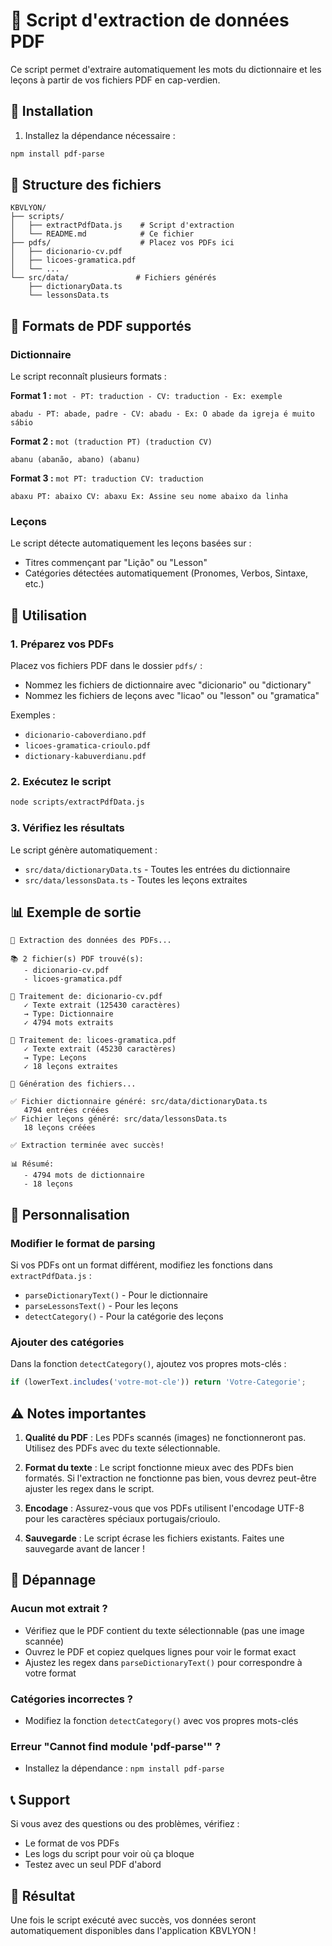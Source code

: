 # 📄 Script d'extraction de données PDF

Ce script permet d'extraire automatiquement les mots du dictionnaire et les leçons à partir de vos fichiers PDF en cap-verdien.

## 🚀 Installation

1. Installez la dépendance nécessaire :

```bash
npm install pdf-parse
```

## 📁 Structure des fichiers

```text
KBVLYON/
├── scripts/
│   ├── extractPdfData.js    # Script d'extraction
│   └── README.md            # Ce fichier
├── pdfs/                    # Placez vos PDFs ici
│   ├── dicionario-cv.pdf
│   ├── licoes-gramatica.pdf
│   └── ...
└── src/data/               # Fichiers générés
    ├── dictionaryData.ts
    └── lessonsData.ts
```

## 📖 Formats de PDF supportés

### Dictionnaire

Le script reconnaît plusieurs formats :

**Format 1 :** `mot - PT: traduction - CV: traduction - Ex: exemple`

```text
abadu - PT: abade, padre - CV: abadu - Ex: O abade da igreja é muito sábio
```

**Format 2 :** `mot (traduction PT) (traduction CV)`

```text
abanu (abanão, abano) (abanu)
```

**Format 3 :** `mot PT: traduction CV: traduction`

```text
abaxu PT: abaixo CV: abaxu Ex: Assine seu nome abaixo da linha
```

### Leçons

Le script détecte automatiquement les leçons basées sur :

- Titres commençant par "Lição" ou "Lesson"
- Catégories détectées automatiquement (Pronomes, Verbos, Sintaxe, etc.)

## 🎯 Utilisation

### 1. Préparez vos PDFs

Placez vos fichiers PDF dans le dossier `pdfs/` :

- Nommez les fichiers de dictionnaire avec "dicionario" ou "dictionary"
- Nommez les fichiers de leçons avec "licao" ou "lesson" ou "gramatica"

Exemples :

- `dicionario-caboverdiano.pdf`
- `licoes-gramatica-crioulo.pdf`
- `dictionary-kabuverdianu.pdf`

### 2. Exécutez le script

```bash
node scripts/extractPdfData.js
```

### 3. Vérifiez les résultats

Le script génère automatiquement :

- `src/data/dictionaryData.ts` - Toutes les entrées du dictionnaire
- `src/data/lessonsData.ts` - Toutes les leçons extraites

## 📊 Exemple de sortie

```console
🚀 Extraction des données des PDFs...

📚 2 fichier(s) PDF trouvé(s):
   - dicionario-cv.pdf
   - licoes-gramatica.pdf

📖 Traitement de: dicionario-cv.pdf
   ✓ Texte extrait (125430 caractères)
   → Type: Dictionnaire
   ✓ 4794 mots extraits

📖 Traitement de: licoes-gramatica.pdf
   ✓ Texte extrait (45230 caractères)
   → Type: Leçons
   ✓ 18 leçons extraites

📝 Génération des fichiers...

✅ Fichier dictionnaire généré: src/data/dictionaryData.ts
   4794 entrées créées
✅ Fichier leçons généré: src/data/lessonsData.ts
   18 leçons créées

✅ Extraction terminée avec succès!

📊 Résumé:
   - 4794 mots de dictionnaire
   - 18 leçons
```

## 🔧 Personnalisation

### Modifier le format de parsing

Si vos PDFs ont un format différent, modifiez les fonctions dans `extractPdfData.js` :

- `parseDictionaryText()` - Pour le dictionnaire
- `parseLessonsText()` - Pour les leçons
- `detectCategory()` - Pour la catégorie des leçons

### Ajouter des catégories

Dans la fonction `detectCategory()`, ajoutez vos propres mots-clés :

```javascript
if (lowerText.includes('votre-mot-cle')) return 'Votre-Categorie';
```

## ⚠️ Notes importantes

1. **Qualité du PDF** : Les PDFs scannés (images) ne fonctionneront pas. Utilisez des PDFs avec du texte sélectionnable.

2. **Format du texte** : Le script fonctionne mieux avec des PDFs bien formatés. Si l'extraction ne fonctionne pas bien, vous devrez peut-être ajuster les regex dans le script.

3. **Encodage** : Assurez-vous que vos PDFs utilisent l'encodage UTF-8 pour les caractères spéciaux portugais/crioulo.

4. **Sauvegarde** : Le script écrase les fichiers existants. Faites une sauvegarde avant de lancer !

## 🐛 Dépannage

### Aucun mot extrait ?

- Vérifiez que le PDF contient du texte sélectionnable (pas une image scannée)
- Ouvrez le PDF et copiez quelques lignes pour voir le format exact
- Ajustez les regex dans `parseDictionaryText()` pour correspondre à votre format

### Catégories incorrectes ?

- Modifiez la fonction `detectCategory()` avec vos propres mots-clés

### Erreur "Cannot find module 'pdf-parse'" ?

- Installez la dépendance : `npm install pdf-parse`

## 📞 Support

Si vous avez des questions ou des problèmes, vérifiez :

- Le format de vos PDFs
- Les logs du script pour voir où ça bloque
- Testez avec un seul PDF d'abord

## 🎉 Résultat

Une fois le script exécuté avec succès, vos données seront automatiquement disponibles dans l'application KBVLYON !
